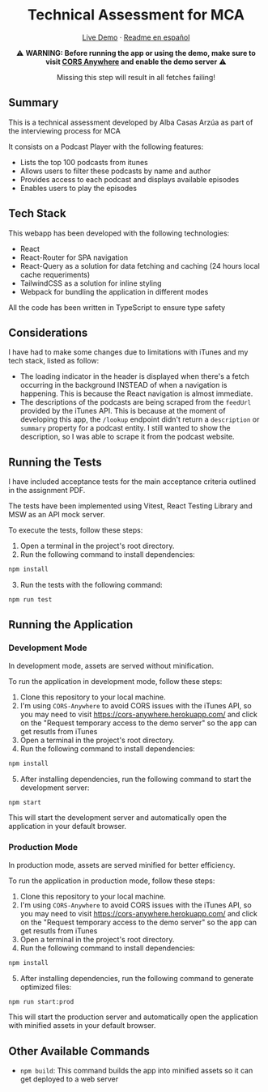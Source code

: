 <div align="center">
  <H1>Technical Assessment for MCA</H1>
  <a href="https://mca-front-test.vercel.app/">Live Demo</a> ·
  <a href="./README.es.md">Readme en español</a>
  <p/>
  <p/>
    
  ⚠️ **WARNING: Before running the app or using the demo, make sure to visit [CORS Anywhere](https://cors-anywhere.herokuapp.com/) and enable the demo server** ⚠️
  
  Missing this step will result in all fetches failing!
</div>

## Summary

This is a technical assessment developed by Alba Casas Arzúa as part of the interviewing process for MCA

It consists on a Podcast Player with the following features:

- Lists the top 100 podcasts from itunes
- Allows users to filter these podcasts by name and author
- Provides access to each podcast and displays available episodes
- Enables users to play the episodes

## Tech Stack

This webapp has been developed with the following technologies:

- React
- React-Router for SPA navigation
- React-Query as a solution for data fetching and caching (24 hours local cache requeriments)
- TailwindCSS as a solution for inline styling
- Webpack for bundling the application in different modes

All the code has been written in TypeScript to ensure type safety

## Considerations

I have had to make some changes due to limitations with iTunes and my tech stack, listed as follow:

- The loading indicator in the header is displayed when there's a fetch occurring in the background INSTEAD of when a navigation is happening. This is because the React navigation is almost immediate.
- The descriptions of the podcasts are being scraped from the `feedUrl` provided by the iTunes API. This is because at the moment of developing this app, the `/lookup` endpoint didn't return a `description` or `summary` property for a podcast entity. I still wanted to show the description, so I was able to scrape it from the podcast website.

## Running the Tests

I have included acceptance tests for the main acceptance criteria outlined in the assignment PDF.

The tests have been implemented using Vitest, React Testing Library and MSW as an API mock server.

To execute the tests, follow these steps:

1. Open a terminal in the project's root directory.
2. Run the following command to install dependencies:

```bash
npm install
```

3. Run the tests with the following command:

```bash
npm run test
```

## Running the Application

### Development Mode

In development mode, assets are served without minification.

To run the application in development mode, follow these steps:

1. Clone this repository to your local machine.
2. I'm using `CORS-Anywhere` to avoid CORS issues with the iTunes API, so you may need to visit https://cors-anywhere.herokuapp.com/ and click on the "Request temporary access to the demo server" so the app can get resutls from iTunes
3. Open a terminal in the project's root directory.
4. Run the following command to install dependencies:

```bash
npm install
```

5. After installing dependencies, run the following command to start the development server:

```bash
npm start
```

This will start the development server and automatically open the application in your default browser.

### Production Mode

In production mode, assets are served minified for better efficiency.

To run the application in production mode, follow these steps:

1. Clone this repository to your local machine.
2. I'm using `CORS-Anywhere` to avoid CORS issues with the iTunes API, so you may need to visit https://cors-anywhere.herokuapp.com/ and click on the "Request temporary access to the demo server" so the app can get resutls from iTunes
3. Open a terminal in the project's root directory.
4. Run the following command to install dependencies:

```bash
npm install
```

5. After installing dependencies, run the following command to generate optimized files:

```bash
npm run start:prod
```

This will start the production server and automatically open the application with minified assets in your default browser.

## Other Available Commands

- `npm build`: This command builds the app into minified assets so it can get deployed to a web server
